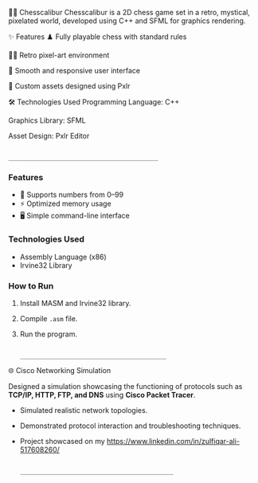 🧙‍♂️ Chesscalibur
Chesscalibur is a 2D chess game set in a retro, mystical, pixelated world, developed using C++ and SFML for graphics rendering.

✨ Features
♟️ Fully playable chess with standard rules

🧙‍♂️ Retro pixel-art environment

🎯 Smooth and responsive user interface

🎨 Custom assets designed using Pxlr

🛠️ Technologies Used
Programming Language: C++

Graphics Library: SFML

Asset Design: Pxlr Editor

                                             __________________________________________

### Features
- 🧮 Supports numbers from 0–99
- ⚡ Optimized memory usage
- 🖥️ Simple command-line interface

### Technologies Used
- Assembly Language (x86)  
- Irvine32 Library

### How to Run
1. Install MASM and Irvine32 library.
2. Compile `.asm` file.
3. Run the program.


                                                _________________________________________

🌐 Cisco Networking Simulation

Designed a simulation showcasing the functioning of protocols such as **TCP/IP, HTTP, FTP, and DNS** using **Cisco Packet Tracer**.

- Simulated realistic network topologies.
- Demonstrated protocol interaction and troubleshooting techniques.
- Project showcased on my https://www.linkedin.com/in/zulfiqar-ali-517608260/


                                                ___________________________________________
